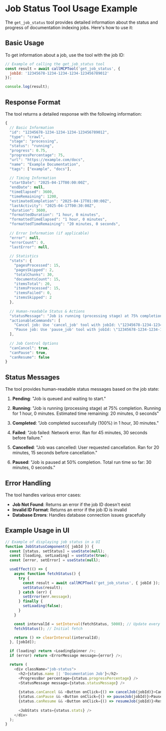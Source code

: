 # Job Status Tool Usage Example

The `get_job_status` tool provides detailed information about the status and progress of documentation indexing jobs. Here's how to use it:

## Basic Usage

To get information about a job, use the tool with the job ID:

```javascript
// Example of calling the get_job_status tool
const result = await callMCPTool('get_job_status', {
  jobId: '12345678-1234-1234-1234-123456789012'
});

console.log(result);
```

## Response Format

The tool returns a detailed response with the following information:

```javascript
{
  // Basic Information
  "id": "12345678-1234-1234-1234-123456789012",
  "type": "crawl",
  "stage": "processing",
  "status": "running",
  "progress": 0.75,
  "progressPercentage": 75,
  "url": "https://example.com/docs",
  "name": "Example Documentation",
  "tags": ["example", "docs"],
  
  // Timing Information
  "startDate": "2025-04-17T00:00:00Z",
  "endDate": null,
  "timeElapsed": 3600,
  "timeRemaining": 1200,
  "estimatedCompletion": "2025-04-17T01:00:00Z",
  "lastActivity": "2025-04-17T00:30:00Z",
  "duration": 3600,
  "formattedDuration": "1 hour, 0 minutes",
  "formattedTimeElapsed": "1 hour, 0 minutes",
  "formattedTimeRemaining": "20 minutes, 0 seconds",
  
  // Error Information (if applicable)
  "error": null,
  "errorCount": 0,
  "lastError": null,
  
  // Statistics
  "stats": {
    "pagesProcessed": 15,
    "pagesSkipped": 2,
    "totalChunks": 30,
    "documentsCount": 15,
    "itemsTotal": 20,
    "itemsProcessed": 15,
    "itemsFailed": 0,
    "itemsSkipped": 2
  },
  
  // Human-readable Status & Actions
  "statusMessage": "Job is running (processing stage) at 75% completion. Running for 1 hour, 0 minutes. Estimated time remaining: 20 minutes, 0 seconds",
  "actionableCommands": [
    "Cancel job: Use 'cancel_job' tool with jobId: \"12345678-1234-1234-1234-123456789012\"",
    "Pause job: Use 'pause_job' tool with jobId: \"12345678-1234-1234-1234-123456789012\""
  ],
  
  // Job Control Options
  "canCancel": true,
  "canPause": true,
  "canResume": false
}
```

## Status Messages

The tool provides human-readable status messages based on the job state:

1. **Pending**: "Job is queued and waiting to start."

2. **Running**: "Job is running (processing stage) at 75% completion. Running for 1 hour, 0 minutes. Estimated time remaining: 20 minutes, 0 seconds"

3. **Completed**: "Job completed successfully (100%) in 1 hour, 30 minutes."

4. **Failed**: "Job failed: Network error. Ran for 45 minutes, 30 seconds before failure."

5. **Cancelled**: "Job was cancelled: User requested cancellation. Ran for 20 minutes, 15 seconds before cancellation."

6. **Paused**: "Job is paused at 50% completion. Total run time so far: 30 minutes, 0 seconds."

## Error Handling

The tool handles various error cases:

- **Job Not Found**: Returns an error if the job ID doesn't exist
- **Invalid ID Format**: Returns an error if the job ID is invalid
- **Database Errors**: Handles database connection issues gracefully

## Example Usage in UI

```javascript
// Example of displaying job status in a UI
function JobStatusComponent({ jobId }) {
  const [status, setStatus] = useState(null);
  const [loading, setLoading] = useState(true);
  const [error, setError] = useState(null);

  useEffect(() => {
    async function fetchStatus() {
      try {
        const result = await callMCPTool('get_job_status', { jobId });
        setStatus(result);
      } catch (err) {
        setError(err.message);
      } finally {
        setLoading(false);
      }
    }

    const intervalId = setInterval(fetchStatus, 5000); // Update every 5 seconds
    fetchStatus(); // Initial fetch

    return () => clearInterval(intervalId);
  }, [jobId]);

  if (loading) return <LoadingSpinner />;
  if (error) return <ErrorMessage message={error} />;

  return (
    <div className="job-status">
      <h2>{status.name || 'Documentation Job'}</h2>
      <ProgressBar percentage={status.progressPercentage} />
      <StatusMessage message={status.statusMessage} />
      
      {status.canCancel && <Button onClick={() => cancelJob(jobId)}>Cancel Job</Button>}
      {status.canPause && <Button onClick={() => pauseJob(jobId)}>Pause Job</Button>}
      {status.canResume && <Button onClick={() => resumeJob(jobId)}>Resume Job</Button>}
      
      <JobStats stats={status.stats} />
    </div>
  );
}
``` 
